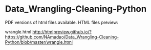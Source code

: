 # Data_Wrangling-Cleaning-Python
PDF versions of html files available.
HTML files preview:

wrangle.html
http://htmlpreview.github.io/?https://github.com/NAmadao/Data_Wrangling-Cleaning-Python/blob/master/wrangle.html
